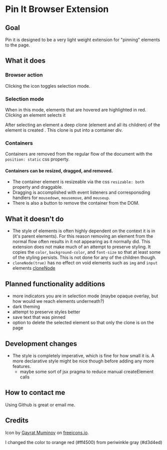 # Pin It Browser Extension

## Goal

Pin it is designed to be a very light weight extension for "pinning" elements to the page.
## What it does

### Browser action

Clicking the icon toggles selection mode.

### Selection mode

When in this mode, elements that are hovered are highlighted in red. Clicking an element selects it

After selecting an element a deep clone (element and all its children) of the element is created . This clone is put into a container div.

### Containers 

Containers are removed from the regular flow of the document with the `position: static` css property.
#### Containers can be resized, dragged, and removed.

- The container element is resizeable via the css `resizable: both` property and draggable.
- Dragging is accomplished with event listeners and corresponsding handlers for `mousedown`, `mousemove`, and `mouseup`.
- There is also a button to remove the container from the DOM.

## What it doesn't do

- The style of elements is often highly dependent on the context it is in (it's parent elements). For this reason removing an element from the normal flow often results in it not appearing as it normally did. This extension does not make much of an attempt to preserve styling. It copies the `color`, `background-color`, and `font-size` so that at least some of the styling persists. This is not done for any of the children though.
- `cloneNode(true)` has no effect on void elements such as `img` and `input` elements [cloneNode](https://developer.mozilla.org/en-US/docs/Web/API/Node/cloneNode)

## Planned functionality additions
 - more indicators you are in selection mode (maybe opaque overlay, but how would we reach elements underneath?)
 - dark theming
 - attempt to preserve styles better
 - save text that was pinned
 - option to delete the selected element so that only the clone is on the page

## Development changes
 - The style is completely imperative, which is fine for how small it is. A more declarative style might be nice though before adding any more features.
   - maybe some sort of jsx pragma to reduce manual createElement calls

## How to contact me

Using Github is great or email me.

## Credits

Icon by <a href="https://freeicons.io/profile/3277">Gayrat Muminov</a> on <a href="https://freeicons.io">freeicons.io</a>.

I changed the color to orange red (#ff4500) from periwinkle gray (#d3d4ed)
                                

